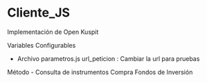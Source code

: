 # Cliente_JS

Implementación de Open Kuspit

Variables Configurables

- Archivo parametros.js 
    url_peticion : Cambiar la url para pruebas


Método - Consulta de instrumentos Compra Fondos de Inversión

